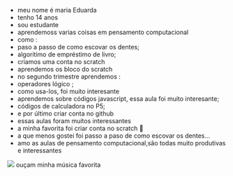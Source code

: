 - meu nome é maria Eduarda 
- tenho 14 anos 
- sou estudante
- aprendemoss varias coisas em pensamento computacional
- como :
- paso a passo de como escovar os dentes;
- algoritimo de empréstimo de livro;
- criamos uma conta no scratch
- aprendemos os bloco do scratch
- no segundo trimestre aprendemos :
- operadores lógico ;
- como usa-los, foi muito interesante
- aprendemos sobre códigos javascript, essa aula foi muito interesante;
- códigos de calculadora no P5;
-  e por último criar conta no github
-  essas aulas foram muitos interessantes
-  a minha favorita foi criar conta no scratch 🥰
- a que menos gostei foi passo a paso de como escovar os dentes...
- amo as aulas de pensamento computacional,são todas muito produtivas e interessantes

![](https://blog.poesie.com.br/wp-content/uploads/2013/02/sunset-1.jpg)
ouçam minha música favorita 
